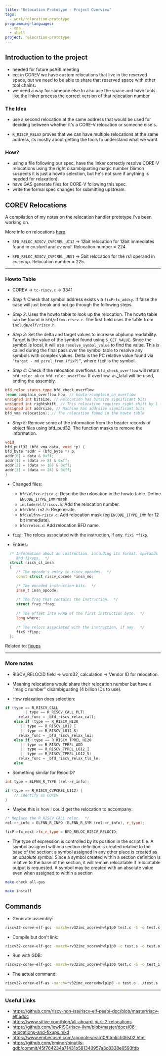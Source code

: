 ```yaml
---
title: "Relocation Prototype - Project Overview"
tags:
  - work/relocation-prototype
programming-languages:
  - cpp
  - shell
project: relocation-prototype
---
```

## Introduction to the project
* needed for future psABI meeting
* eg: in COREV we have custom relocations that live in the reserved space, but we need to be able to share that reserved space with other tool chains.
* we need a way for someone else to also use the space and have tools like the linker process the correct version of that relocation number
	
### The Idea
* use a second relocation at the same address that would be used for deciding between whether it's a CORE-V relocation or someone else's.
- `R_RISCV_RELAX` proves that we can have multiple relocations at the same address, its mostly about getting the tools to understand what we want.

### How?
* using a file following our spec, have the linker correctly resolve CORE-V relocations using the right disambiguating magic number (Simon suspects it is just a howto selection, but he's not sure if anything is needed for relaxation).
* have GAS generate files for CORE-V following this spec.
* write the formal spec changes for submitting upstream.

## COREV Relocations
A compilation of my notes on the relocation handler prototype I've been working on.

More info on relocations [here](notes/relocations.md).

* `BFD_RELOC_RISCV_CVPCREL_UI12` -> 12bit relocation for 12bit immediates found in *cv.starti* and *cv.endi*. Relocation number = 224.

* `BFD_RELOC_RISCV_CVPCREL_URS1` -> 5bit relocation for the rs1 operand in *cv.setup*. Relocation number = 225.

---
### Howto Table
* COREV -> `tc-riscv.c` -> 3341

* *Step 1*: Check that symbol address exists via `fixP→fx_addsy`. If false the case will just break and not go through the following steps.
* *Step 2*: Uses the howto table to look up the relocation. The howto table can be found in `bfd/elfxx-riscv.c`. The first field uses the table from `include/elf/riscv.h`.
* *Step 3*: Set the delta and target values to increase objdump readability. Target is the value of the symbol found using `S_GET_VALUE`. Since the symbol is local, it will use `resolve_symbol_value` to find the value. This is called during the final pass over the symbol table to resolve any symbols with complex values. Delta is the PC relative value found via `“target - md_pcrel_from (fixP)”`, where `fixP` is the symbol.
* *Step 4*: Check if the relocation overflows. `bfd_check_overflow` will return  `bfd_reloc_ok` or `bfd_reloc_overflow`. If overflow, as_fatal will be used, ending the assembly.

```cpp
bfd_reloc_status_type bfd_check_overflow
(enum complain_overflow how, // howto->complain_on_overflow
unsigned int bitsize, // Relocation has bitsize significant bits
unsigned int rightshift, // This relocation requires right shift by 1 (common)
unsigned int addrsize, // Machine has addrsize significant bits
bfd_vma relocation); // The relocation found in the howto table
```

* *Step 5*: Remove some of the information from the header records of object files using bfd_putl32. The function masks to remove the information.

```cpp
void
bfd_putl32 (bfd_vma data, void *p) {
bfd_byte *addr = (bfd_byte *) p;
addr[0] = data & 0xff;
addr[1] = (data >> 8) & 0xff;
addr[2] = (data >> 16) & 0xff;
addr[3] = (data >> 24) & 0xff;
}
```

* Changed files:
  * `bfd/elfxx-riscv.c`: Describe the relocation in the howto table. Define `ENCODE_ITYPE_IMM` mask.
  * `include/elf/riscv.h`: Add the relocation number.
  * `bfd/bfd-in2.h`: Regenerate.
  * `bfd/elfnn-riscv.c`: Add relocation mask (eg `ENCODE_ITYPE_IMM` for 12 bit immediate).
  * `bfd/reloc.c`: Add relocation BFD name.

* `fixp`: The relocs associated with the instruction, if any. `fixS *fixp`.

* Entries:
```cpp
  /* Information about an instruction, including its format, operands
     and fixups.  */
  struct riscv_cl_insn
  {
     /* The opcode's entry in riscv_opcodes.  */
     const struct riscv_opcode *insn_mo;
  
     /* The encoded instruction bits.  */
     insn_t insn_opcode;
  
     /* The frag that contains the instruction.  */
     struct frag *frag;
  
     /* The offset into FRAG of the first instruction byte.  */
     long where;
  
     /* The relocs associated with the instruction, if any.  */
     fixS *fixp;
  };
```

Related to: [fixups](notes/fixups.md)

---
### More notes
* RISCV_RELOCID field -> word32, calculation -> Vendor ID for relocation.
* Meaning relocations would share their relocation number but have a "magic
number" disambiguating (4 billion IDs to use).

* How relaxation does selection:

```cpp
if (type == R_RISCV_CALL
        || type == R_RISCV_CALL_PLT)
      relax_func = _bfd_riscv_relax_call;
    else if (type == R_RISCV_HI20
       || type == R_RISCV_LO12_I
       || type == R_RISCV_LO12_S)
      relax_func = _bfd_riscv_relax_lui;
    else if (type == R_RISCV_TPREL_HI20
       || type == R_RISCV_TPREL_ADD
       || type == R_RISCV_TPREL_LO12_I
       || type == R_RISCV_TPREL_LO12_S)
      relax_func = _bfd_riscv_relax_tls_le;
    else
```

* Something similar for RelocID?

```cpp
int type = ELFNN_R_TYPE (rel->r_info);

if (type == R_RISCV_CVPCREL_UI12) {
	// identify as COREV
}
```

* Maybe this is how I could get the relocation to accompany:
 
``` cpp
/* Replace the R_RISCV_CALL reloc.  */
rel->r_info = ELFNN_R_INFO (ELFNN_R_SYM (rel->r_info), r_type);
```

```cpp
fixP->fx_next->fx_r_type = BFD_RELOC_RISCV_RELOCID;
```

* The type of expression is controlled by its position in the script file.
A symbol assigned within a section definition is created relative to the base
of the section; a symbol assigned in any other place is created as an *absolute
symbol*. Since a symbol created within a section definition is relative to the
base of the section, it will remain relocatable if relocatable output is
requested. A symbol may be created with an absolute value even when assigned to
within a section 

```bash
make check all-gas
```

```bash
make install
```

## Commands
- Generate assembly:
```bash
riscv32-corev-elf-gcc -march=rv32imc_xcorevhwlp1p0 test.c -S -o test.s
```

- Compile but don't link:
```bash
riscv32-corev-elf-gcc -march=rv32imc_xcorevhwlp1p0 -c test.s -o test.o
```

- Run with GDB:
```bash
riscv32-corev-elf-gcc -march=rv32imc_xcorevhwlp1p0 test.c -S -o test_1.s -wrapper gdb,--args
```

- The actual command:
```bash
riscv32-corev-elf-as -march=rv32imc_xcorevhwlp1p0 -o test.o ../test.s
```

---
### Useful Links 
- https://github.com/riscv-non-isa/riscv-elf-psabi-doc/blob/master/riscv-elf.adoc
- https://www.sifive.com/blog/all-aboard-part-2-relocations
- https://github.com/lowRISC/riscv-llvm/blob/master/docs/06-relocations-and-fixups.mkd
- https://www.embecosm.com/appnotes/ean10/html/ch06s02.html
- https://github.com/bminor/binutils-gdb/commit/45f764234a71431b581340957a3c8338e0593fdb